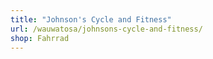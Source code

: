 ```yaml
---
title: "Johnson's Cycle and Fitness"
url: /wauwatosa/johnsons-cycle-and-fitness/
shop: Fahrrad
---
```

